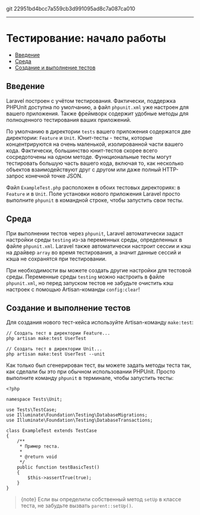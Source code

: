 git 22951bd4bcc7a559cb3d991095ad8c7a087ca010

---

# Тестирование: начало работы

- [Введение](#introduction)
- [Среда](#environment)
- [Создание и выполнение тестов](#creating-and-running-tests)

<a name="introduction"></a>
## Введение

Laravel построен с учётом тестирования. Фактически, поддержка PHPUnit доступна по умолчанию, а файл `phpunit.xml` уже настроен для вашего приложения. Также фреймворк содержит удобные методы для полноценного тестирования ваших приложений.

По умолчанию в директории `tests` вашего приложения содержатся две директории: `Feature` и `Unit`. Юнит-тесты - тесты, которые концентрируются на очень маленькой, изолированной части вашего кода. Фактически, большинство юнит-тестов скорее всего сосредоточены на одном методе. Функциональные тесты могут тестировать большую часть вашего кода, включая то, как несколько объектов взаимодействуют друг с другом или даже полный HTTP-запрос конечной точке JSON.

Файл `ExampleTest.php` расположен в обоих тестовых директориях: в `Feature` и в `Unit`. Поле установки нового приложения Laravel просто выполните `phpunit` в командной строке, чтобы запустить свои тесты.

<a name="environment"></a>
## Среда

При выполнении тестов через `phpunit`, Laravel автоматически задаст настройки среды `testing` из-за переменных среды, определенных в файле `phpunit.xml`. Laravel также автоматически настроит сессии и кэш на драйвер `array` во время тестирования, а значит данные сессий и кэша не сохранятся при тестировании.

При необходимости вы можете создать другие настройки для тестовой среды. Переменные среды `testing` можно настроить в файле `phpunit.xml`, но перед запуском тестов не забудьте очистить кэш настроек с помощью Artisan-команды `config:clear`!

<a name="creating-and-running-tests"></a>
## Создание и выполнение тестов

Для создания нового тест-кейса используйте Artisan-команду `make:test`:

    // Создать тест в директории Feature...
    php artisan make:test UserTest

    // Создать тест в директории Unit...
    php artisan make:test UserTest --unit

Как только был сгенерирован тест, вы можете задать методы теста так, как сделали бы это при обычном использовании PHPUnit. Просто выполните команду `phpunit` в терминале, чтобы запустить тесты:

    <?php

    namespace Tests\Unit;

    use Tests\TestCase;
    use Illuminate\Foundation\Testing\DatabaseMigrations;
    use Illuminate\Foundation\Testing\DatabaseTransactions;

    class ExampleTest extends TestCase
    {
        /**
         * Пример теста.
         *
         * @return void
         */
        public function testBasicTest()
        {
            $this->assertTrue(true);
        }
    }

> {note} Если вы определили собственный метод `setUp` в классе теста, не забудьте вызвать `parent::setUp()`.
